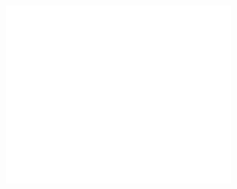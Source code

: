 <div align="center">
	<br>
	<a href="https://github.com/GaryFunk/Nanoleaf-Tiles/blob/main/header.svg">
		<img src="header.svg" width="800" height="400" alt="Click to see the source">
	</a>
	<br>
</div>

